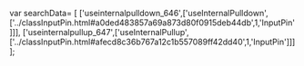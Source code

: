 var searchData= \[
\[\'useinternalpulldown\_646\',\[\'useInternalPulldown\',\[\'../classInputPin.html\#a0ded483857a69a873d80f0915deb44db\',1,\'InputPin\'\]\]\],
\[\'useinternalpullup\_647\',\[\'useInternalPullup\',\[\'../classInputPin.html\#afecd8c36b767a12c1b557089ff42dd40\',1,\'InputPin\'\]\]\]
\];
